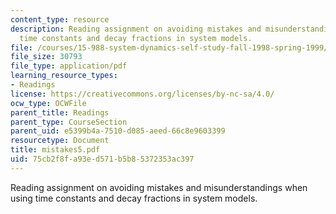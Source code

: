 ```yaml
---
content_type: resource
description: Reading assignment on avoiding mistakes and misunderstandings when using
  time constants and decay fractions in system models.
file: /courses/15-988-system-dynamics-self-study-fall-1998-spring-1999/75cb2f8fa93ed571b5b85372353ac397_mistakes5.pdf
file_size: 30793
file_type: application/pdf
learning_resource_types:
- Readings
license: https://creativecommons.org/licenses/by-nc-sa/4.0/
ocw_type: OCWFile
parent_title: Readings
parent_type: CourseSection
parent_uid: e5399b4a-7510-d085-aeed-66c8e9603399
resourcetype: Document
title: mistakes5.pdf
uid: 75cb2f8f-a93e-d571-b5b8-5372353ac397
---
```

Reading assignment on avoiding mistakes and misunderstandings when using time constants and decay fractions in system models.